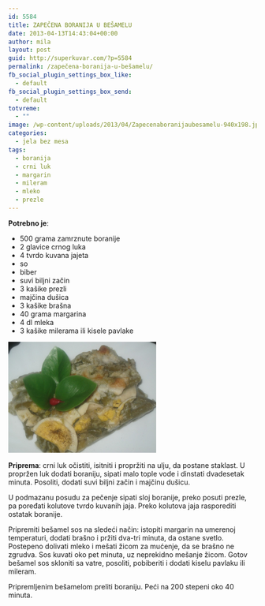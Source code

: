 ```yaml
---
id: 5584
title: ZAPEČENA BORANIJA U BEŠAMELU
date: 2013-04-13T14:43:04+00:00
author: mila
layout: post
guid: http://superkuvar.com/?p=5584
permalink: /zapečena-boranija-u-bešamelu/
fb_social_plugin_settings_box_like:
  - default
fb_social_plugin_settings_box_send:
  - default
totvreme:
  - ""
image: /wp-content/uploads/2013/04/Zapecenaboranijaubesamelu-940x198.jpg
categories:
  - jela bez mesa
tags:
  - boranija
  - crni luk
  - margarin
  - mileram
  - mleko
  - prezle
---
```

**Potrebno je**:

  * 500 grama zamrznute boranije
  * 2 glavice crnog luka
  * 4 tvrdo kuvana jajeta
  * so
  * biber
  * suvi biljni začin
  * 3 kašike prezli
  * majčina dušica
  * 3 kašike brašna
  * 40 grama margarina
  * 4 dl mleka
  * 3 kašike milerama ili kisele pavlake

<img class="alignnone size-medium wp-image-5585" src="/wp-content/uploads/2013/04/Zapecenaboranijaubesamelu-1024x768.jpg" alt="Zapecenaboranijaubesamelu" width="300" height="225" /> 

**Priprema**: crni luk očistiti, isitniti i propržiti na  ulju, da postane staklast. U propržen luk dodati boraniju, sipati malo tople vode i dinstati dvadesetak minuta. Posoliti, dodati suvi biljni začin i majčinu dušicu.

U podmazanu posudu za pečenje sipati sloj boranije, preko posuti prezle, pa poređati kolutove tvrdo kuvanih  jaja. Preko kolutova jaja rasporediti ostatak boranije.

Pripremiti bešamel sos na sledeći način: istopiti margarin na umerenoj temperaturi, dodati brašno i pržiti dva-tri minuta, da ostane svetlo. Postepeno dolivati  mleko  i mešati žicom za mućenje, da se brašno ne zgrudva. Sos kuvati oko pet minuta, uz neprekidno mešanje žicom. Gotov bešamel sos skloniti sa vatre, posoliti, pobiberiti i dodati kiselu pavlaku ili mileram.

Pripremljenim bešamelom preliti boraniju. Peći na 200 stepeni oko 40 minuta.